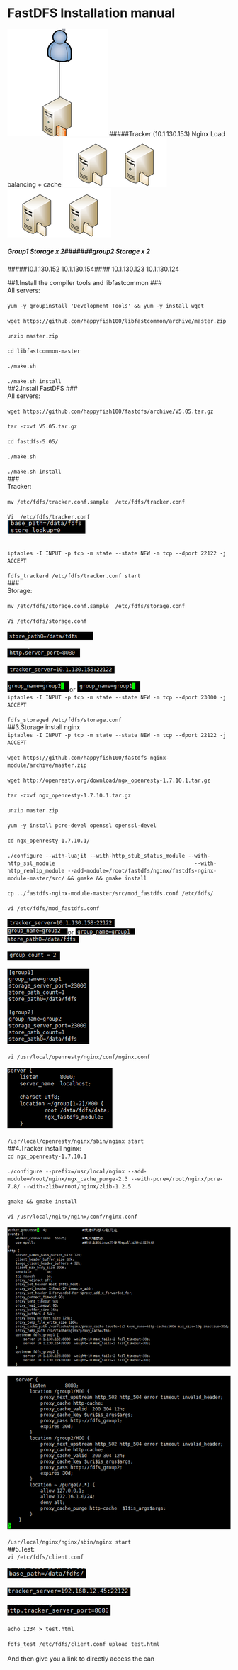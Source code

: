 #                       FastDFS Installation manual

![](https://github.com/lixwlixw/fastdfs-install/blob/master/pic1.png)
#####Tracker (10.1.130.153) Nginx Load balancing + cache
![](https://github.com/lixwlixw/fastdfs-install/blob/master/pic2.png) ![](https://github.com/lixwlixw/fastdfs-install/blob/master/pic2.png)
##### Group1 Storage x 2#######group2 Storage x 2 
#####10.1.130.152 10.1.130.154####  10.1.130.123 10.1.130.124

##1.Install the compiler tools and libfastcommon
###<br />All servers:<br />
<br />`yum -y groupinstall 'Development Tools' && yum -y install wget`<br />
<br />`wget https://github.com/happyfish100/libfastcommon/archive/master.zip`<br />
<br />`unzip master.zip`<br />
<br />`cd libfastcommon-master`<br />
<br />`./make.sh`<br />
<br />`./make.sh install`<br />
##2.Install FastDFS
###<br />All servers:<br />
<br />`wget https://github.com/happyfish100/fastdfs/archive/V5.05.tar.gz`<br />
<br />`tar -zxvf V5.05.tar.gz`<br />
<br />`cd fastdfs-5.05/`<br />
<br />`./make.sh`<br />
<br />`./make.sh install`<br />
###<br />Tracker:<br />
<br />`mv /etc/fdfs/tracker.conf.sample  /etc/fdfs/tracker.conf`<br />
<br />`Vi  /etc/fdfs/tracker.conf`<br />
![](https://github.com/lixwlixw/fastdfs-install/blob/master/pic4.png)

<br />`iptables -I INPUT -p tcp -m state --state NEW -m tcp --dport 22122 -j ACCEPT`<br />
<br />`fdfs_trackerd /etc/fdfs/tracker.conf start`<br />
###<br />Storage:<br />
<br />`mv /etc/fdfs/storage.conf.sample  /etc/fdfs/storage.conf `<br />
<br />`Vi /etc/fdfs/storage.conf`<br />
<br />![](https://github.com/lixwlixw/fastdfs-install/blob/master/pic5.png)<br />
<br />![](https://github.com/lixwlixw/fastdfs-install/blob/master/pic6.png)<br />
<br />![](https://github.com/lixwlixw/fastdfs-install/blob/master/pic9.png)<br />

![](https://github.com/lixwlixw/fastdfs-install/blob/master/pic8.png)or
![](https://github.com/lixwlixw/fastdfs-install/blob/master/pic7.png)
<br />`iptables -I INPUT -p tcp -m state --state NEW -m tcp --dport 23000 -j ACCEPT`<br />
<br />`fdfs_storaged /etc/fdfs/storage.conf`<br />
##3.Storage install nginx
<br />`iptables -I INPUT -p tcp -m state --state NEW -m tcp --dport 22122 -j ACCEPT`<br />
<br />`wget https://github.com/happyfish100/fastdfs-nginx-module/archive/master.zip`<br />
<br />`wget http://openresty.org/download/ngx_openresty-1.7.10.1.tar.gz`<br />
<br />`tar -zxvf ngx_openresty-1.7.10.1.tar.gz`<br />
<br />`unzip master.zip`<br />
<br />`yum -y install pcre-devel openssl openssl-devel`<br />
<br />`cd ngx_openresty-1.7.10.1/`<br />
<br />`./configure --with-luajit --with-http_stub_status_module --with-http_ssl_module                                            --with-http_realip_module --add-module=/root/fastdfs/nginx/fastdfs-nginx-module-master/src/ && gmake && gmake install`<br />
<br />`cp ../fastdfs-nginx-module-master/src/mod_fastdfs.conf /etc/fdfs/`<br />
<br />`vi /etc/fdfs/mod_fastdfs.conf`<br />
<br />![](https://github.com/lixwlixw/fastdfs-install/blob/master/pic9.png)<br />
![](https://github.com/lixwlixw/fastdfs-install/blob/master/pic10.png)or
![](https://github.com/lixwlixw/fastdfs-install/blob/master/pic11.png)
<br />![](https://github.com/lixwlixw/fastdfs-install/blob/master/pic12.png)<br />
<br />![](https://github.com/lixwlixw/fastdfs-install/blob/master/pic13.png)<br />
<br />![](https://github.com/lixwlixw/fastdfs-install/blob/master/pic14.png)<br />
<br />`vi /usr/local/openresty/nginx/conf/nginx.conf`<br />
<br />![](https://github.com/lixwlixw/fastdfs-install/blob/master/pic15.png)<br />
<br />`/usr/local/openresty/nginx/sbin/nginx start`<br />
##4.Tracker install nginx:
<br />`cd ngx_openresty-1.7.10.1`<br />
<br />`./configure --prefix=/usr/local/nginx --add-module=/root/nginx/ngx_cache_purge-2.3 --with-pcre=/root/nginx/pcre-7.8/ --with-zlib=/root/nginx/zlib-1.2.5`<br />
<br />`gmake && gmake install`<br />
<br />`vi /usr/local/nginx/nginx/conf/nginx.conf`<br />
<br />![](https://github.com/lixwlixw/fastdfs-install/blob/master/pic16.png)<br />
<br />![](https://github.com/lixwlixw/fastdfs-install/blob/master/pic17.png)<br />
<br />`/usr/local/nginx/nginx/sbin/nginx start`<br />
##5.Test:
<br />`vi /etc/fdfs/client.conf`<br />
<br />![](https://github.com/lixwlixw/fastdfs-install/blob/master/pic18.png)<br />
<br />![](https://github.com/lixwlixw/fastdfs-install/blob/master/pic19.png)<br />
<br />![](https://github.com/lixwlixw/fastdfs-install/blob/master/pic20.png)<br />
<br />`echo 1234 > test.html`<br />
<br />`fdfs_test /etc/fdfs/client.conf upload test.html`<br />
<br />And then give you a link to directly access the can<br />
